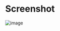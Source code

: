 # Screenshot
![image](https://github.com/user-attachments/assets/13aa2ff4-6aad-4134-81de-e22f2e59dce0)
